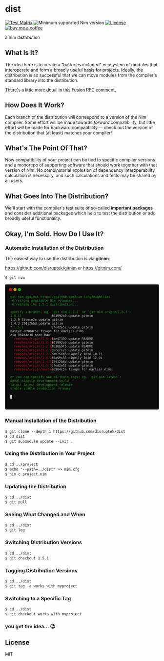 # dist

[![Test Matrix](https://github.com/disruptek/dist/workflows/CI/badge.svg?branch=1.5.1)](https://github.com/disruptek/dist/actions?query=workflow%3ACI)
![Minimum supported Nim version](https://img.shields.io/badge/nim-1.5.1%2B-informational?style=flat&logo=nim)
[![License](https://img.shields.io/github/license/disruptek/dist?style=flat)](#license)
[![buy me a coffee](https://img.shields.io/badge/donate-buy%20me%20a%20coffee-orange.svg)](https://www.buymeacoffee.com/disruptek)

a nim distribution

## What Is It?

The idea here is to curate a "batteries included" ecosystem of modules that
interoperate and form a broadly useful basis for projects. Ideally, the
distribution is so successful that we can move modules from the compiler's
standard library into the distribution.

[There's a little more detail in this Fusion RFC comment.](https://github.com/nim-lang/RFCs/issues/310#issuecomment-754130821)

## How Does It Work?

Each branch of the distribution will correspond to a version of the Nim
compiler. Some effort will be made towards *forward* compatibility, but little
effort will be made for backward compatibility -- check out the version of the
distribution that (at least) matches your compiler!

## What's The Point Of That?

Now compatibility of your project can be tied to specific compiler versions and
a monorepo of supporting software that should work together with that version
of Nim. No combinatorial explosion of dependency interoperability calculation
is necessary, and such calculations and tests may be shared by all users.

## What Goes Into The Distribution?

We'll start with the compiler's test suite of so-called **important packages**
and consider additional packages which help to test the distribution or add
broadly useful functionality.

## Okay, I'm Sold.  How Do I Use It?

### Automatic Installation of the Distribution

The easiest way to use the distribution is via **gitnim**:

https://github.com/disruptek/gitnim or https://gitnim.com/

```bash
$ git nim
```
![git nim](https://github.com/disruptek/gitnim/raw/master/docs/gitnim.svg "git nim")

### Manual Installation of the Distribution
```
$ git clone --depth 1 https://github.com/disruptek/dist
$ cd dist
$ git submodule update --init .
```

### Using the Distribution in Your Project
```
$ cd ../project
$ echo "--path=../dist" >> nim.cfg
$ nim c project.nim
```

### Updating the Distribution
```
$ cd ../dist
$ git pull
```

### Seeing What Changed and When
```
$ cd ../dist
$ git log
```

### Switching Distribution Versions
```
$ cd ../dist
$ git checkout 1.5.1
```

### Tagging Distribution Versions
```
$ cd ../dist
$ git tag -a works_with_myproject
```

### Switching to a Specific Tag
```
$ cd ../dist
$ git checkout works_with_myproject
```

### you get the idea... 😉

## License
MIT
